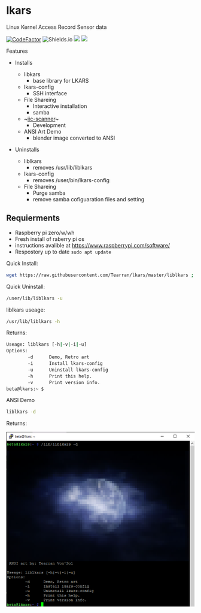 
# lkars
Linux Kernel Access Record Sensor data

[![CodeFactor](https://www.codefactor.io/repository/github/tearran/lkars/badge)](https://www.codefactor.io/repository/github/tearran/lkars)
![Shields.io](https://img.shields.io/github/issues/Tearran/lkars)
![](https://img.shields.io/github/forks/Tearran/lkars)
![](https://img.shields.io/github/license/Tearran/lkars)

Features
-  Installs
   -  libkars 
      -  base library for LKARS
   -  lkars-config 
      -  SSH interface
   -  File Shareing
      - Interactive installation
      - samba
   -  ~[iic-scanner](https://github.com/Tearran/iic-scanner)~
      - Development
   - ANSI Art Demo
      - blender image converted to ANSI 
  
-  Uninstalls
   - liblkars
      - removes /usr/lib/liblkars
   - lkars-config 
      - removes /user/bin/lkars-config
   - File Shareing
      - Purge samba
      - remove samba cofiguaration files and setting 

## Requierments
- Raspberry pi zero/w/wh
- Fresh install of raberry pi os
- instructions avalible at https://www.raspberrypi.com/software/
- Respostory up to date `sudo apt update`

Quick Install:
```bash
wget https://raw.githubusercontent.com/Tearran/lkars/master/liblkars ; bash liblkars -i
```
Quick Uninstall:
```bash
/user/lib/liblkars -u
```
liblkars useage:
```bash
/usr/lib/liblkars -h
```
Returns:
```bash
Useage: liblkars [-h|-v|-i|-u]
Options:
        -d      Demo, Retro art
        -i      Install lkars-config
        -u      Uninstall lkars-config
        -h      Print this help.
        -v      Print version info.
beta@lkars:~ $
```
ANSI Demo
```bash
liblkars -d
```
Returns:

![Alt text](https://raw.githubusercontent.com/Tearran/lkars/master/assest/ansi_demo.png)
